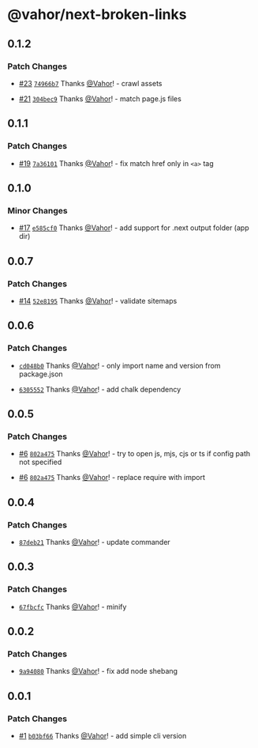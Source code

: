 # @vahor/next-broken-links

## 0.1.2

### Patch Changes

- [#23](https://github.com/Vahor/next-broken-links/pull/23) [`74966b7`](https://github.com/Vahor/next-broken-links/commit/74966b734d6ec3d0a75597823e523b9d904a718f) Thanks [@Vahor](https://github.com/Vahor)! - crawl assets

- [#21](https://github.com/Vahor/next-broken-links/pull/21) [`304bec9`](https://github.com/Vahor/next-broken-links/commit/304bec99c6761a3278411f58b21a2d338130afbd) Thanks [@Vahor](https://github.com/Vahor)! - match page.js files

## 0.1.1

### Patch Changes

- [#19](https://github.com/Vahor/next-broken-links/pull/19) [`7a36101`](https://github.com/Vahor/next-broken-links/commit/7a36101ea86c2ff614384710c6e1505bddc2c991) Thanks [@Vahor](https://github.com/Vahor)! - fix match href only in `<a>` tag

## 0.1.0

### Minor Changes

- [#17](https://github.com/Vahor/next-broken-links/pull/17) [`e585cf0`](https://github.com/Vahor/next-broken-links/commit/e585cf0690f791c0f79b6704fa6a2a277519792c) Thanks [@Vahor](https://github.com/Vahor)! - add support for .next output folder (app dir)

## 0.0.7

### Patch Changes

- [#14](https://github.com/Vahor/next-broken-links/pull/14) [`52e8195`](https://github.com/Vahor/next-broken-links/commit/52e819568941564e7d928a0828d638da5cc502b7) Thanks [@Vahor](https://github.com/Vahor)! - validate sitemaps

## 0.0.6

### Patch Changes

- [`cd048b0`](https://github.com/Vahor/next-broken-links/commit/cd048b089ea2436e0ff89ce0eaa5193985f32e89) Thanks [@Vahor](https://github.com/Vahor)! - only import name and version from package.json

- [`6305552`](https://github.com/Vahor/next-broken-links/commit/630555252894600ffeafa87769e94b0197601d2c) Thanks [@Vahor](https://github.com/Vahor)! - add chalk dependency

## 0.0.5

### Patch Changes

- [#6](https://github.com/Vahor/next-broken-links/pull/6) [`802a475`](https://github.com/Vahor/next-broken-links/commit/802a47508600eee4790cf87fc44e93d867e276eb) Thanks [@Vahor](https://github.com/Vahor)! - try to open js, mjs, cjs or ts if config path not specified

- [#6](https://github.com/Vahor/next-broken-links/pull/6) [`802a475`](https://github.com/Vahor/next-broken-links/commit/802a47508600eee4790cf87fc44e93d867e276eb) Thanks [@Vahor](https://github.com/Vahor)! - replace require with import

## 0.0.4

### Patch Changes

- [`87deb21`](https://github.com/Vahor/next-broken-links/commit/87deb21a920181ab0f882b83e3707c5890eaa50f) Thanks [@Vahor](https://github.com/Vahor)! - update commander

## 0.0.3

### Patch Changes

- [`67fbcfc`](https://github.com/Vahor/next-broken-links/commit/67fbcfc386f6a409eeb6942c13e10a2cf29a081a) Thanks [@Vahor](https://github.com/Vahor)! - minify

## 0.0.2

### Patch Changes

- [`9a94080`](https://github.com/Vahor/next-broken-links/commit/9a9408054faf546c9268c1cf9d6fb00a9e140896) Thanks [@Vahor](https://github.com/Vahor)! - fix add node shebang

## 0.0.1

### Patch Changes

- [#1](https://github.com/Vahor/next-broken-links/pull/1) [`b03bf66`](https://github.com/Vahor/next-broken-links/commit/b03bf66f13472fdc662c9351b643b7148275c628) Thanks [@Vahor](https://github.com/Vahor)! - add simple cli version
